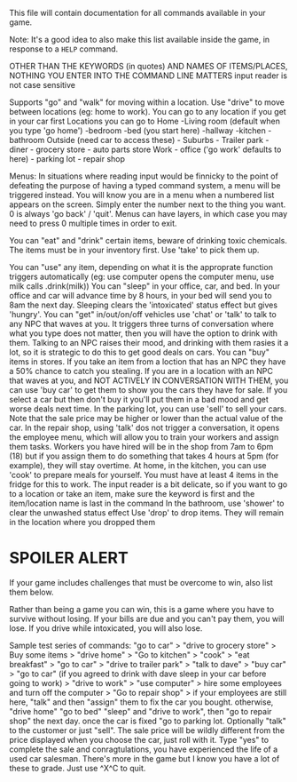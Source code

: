 This file will contain documentation for all commands available in your game.

Note:  It's a good idea to also make this list available inside the game, in response to a `HELP` command.

OTHER THAN THE KEYWORDS (in quotes) AND NAMES OF ITEMS/PLACES, NOTHING YOU ENTER INTO THE COMMAND LINE MATTERS
input reader is not case sensitive

Supports "go" and "walk" for moving within a location. Use "drive" to move between locations (eg: home to work). You can go to any location if you get in your car first
Locations you can go to
Home
    -Living room (default when you type 'go home')
    -bedroom
    -bed (you start here)
    -hallway
    -kitchen
    -bathroom
Outside (need car to access these)
    - Suburbs
    - Trailer park
    - diner
    - grocery store
    - auto parts store
Work
    - office ('go work' defaults to here)
    - parking lot
    - repair shop

Menus:
In situations where reading input would be finnicky to the point of defeating the purpose of having a typed command system, a menu will be triggered instead. You will know you are in a menu when a numbered list appears on the screen. Simply enter the number next to the thing you want. 0 is always 'go back' / 'quit'. Menus can have layers, in which case you may need to press 0 multiple times in order to exit.

You can "eat" and "drink" certain items, beware of drinking toxic chemicals. The items must be in your inventory first. Use 'take' to pick them up.

You can "use" any item, depending on what it is the approprate function triggers automatically (eg: use computer opens the computer menu, use milk calls .drink(milk))
You can "sleep" in your office, car,  and bed. In your office and car will advance time by 8 hours, in your bed will send you to 8am the next day. Sleeping clears the 'intoxicated' status effect but gives 'hungry'.
You can "get" in/out/on/off vehicles
use 'chat' or 'talk' to talk to any NPC that waves at you. It triggers three turns of conversation where what you type does not matter, then you will have the option to drink with them. Talking to an NPC raises their mood, and drinking with them rasies it a lot, so it is strategic to do this to get good deals on cars.
You can "buy"  items in stores. If you take an item from a loction that has an NPC they have a 50% chance to catch you stealing.
If you are in a location with an NPC that waves at you, and NOT ACTIVELY IN CONVERSATION WITH THEM, you can use 'buy car' to get them to show you the cars they have for sale. If you select a car but then don't buy it you'll put them in a bad mood and get worse deals next time.
In the parking lot, you can use 'sell' to sell your cars. Note that the sale price may be higher or lower than the actual value of the car.
In the repair shop, using 'talk' dos not trigger a conversation, it opens the employee menu, which will allow you to train your workers and assign them tasks. Workers you have hired will be in the shop from 7am to 6pm (18) but if you assign them to do something that takes 4 hours at 5pm (for example), they will stay overtime.
At home, in the kitchen, you can use 'cook' to prepare meals for yourself. You must have at least 4 items in the fridge for this to work.
The input reader is a bit delicate, so if you want to go to a location or take an item, make sure the keyword is first and the item/location name is last in the command
In the bathroom, use 'shower' to clear the unwashed status effect
Use 'drop' to drop items. They will remain in the location where you dropped them





# SPOILER ALERT

If your game includes challenges that must be overcome to win, also list them below.

Rather than being a game you can win, this is a game where you have to survive without losing. If your bills are due and you can't pay them, you will lose. If you drive while intoxicated, you will also lose.

Sample test series of commands:
"go to car" > "drive to grocery store" > Buy some items > "drive home" > "Go to kitchen" > "cook" > "eat breakfast" >
"go to car" > "drive to trailer park" > "talk to dave" > "buy car" > "go to car" (if you agreed to drink with dave sleep in your car before going to work) > "drive to work" > "use computer" > hire some employees and turn off the computer > "Go to repair shop" >
if your employees are still here, "talk" and then "assign" them to fix the car you bought. otherwise, "drive home" "go to bed" "sleep" 
and "drive to work", then "go to repair shop" the next day. once the car is fixed "go to parking lot. Optionally "talk" to the customer or just "sell". The sale price will be wildly different from the price displayed when you choose the car, just roll with it. Type "yes" to complete the sale and conragtulations, you have experienced the life of a used car salesman. There's more in the game but I know you have a lot of these to grade. Just use ^X^C to quit.

